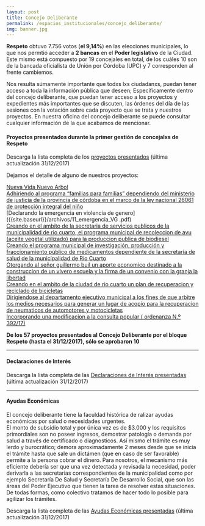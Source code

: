 ```yaml
---
layout: post
title: Concejo Deliberante
permalink: /espacios_institucionales/concejo_deliberante/
img: banner.jpg
---
```


__Respeto__ obtuvo 7.756 votos (__el 9,14%__) en las elecciones municipales, lo que nos permtió acceder a __2 bancas__ en el __Poder legislativo__ de la Ciudad. Este mismo está compuesto por 19 concejales en total, de los cuáles 10 son de la bancada oficialista de Unión por Córdoba (UPC) y 7 corresponden al frente cambiemos.

Nos resulta súmamente importante que todxs lxs ciudadanxs, puedan tener acceso a toda la información pública que deseen; Específicamente dentro del concejo deliberante, que puedan tener acceso a los proyectos y expedientes más importantes que se discuten, las órdenes del día de las sesiones con la votación sobre cada proyecto que se trata y nuestros proyectos. En nuestra oficina del concejo deliberante se puede consultar cualquier información de la que acabamos de mencionar.


#### Proyectos presentados durante la primer gestión de concejalxs de Respeto


Descarga la lista completa de los [proyectos presentados]({{site.baseurl}}/archivos/proyectos_respeto.pdf) (última actualización 31/12/2017)  

Dejamos el detalle de alguno de nuestros proyectos:

[Nueva Vida Nuevo Arbol]({{site.baseurl}}/archivos/1_un_niño_un_arbol.pdf)  
[Adhiriendo al programa “familias para familias” dependiendo del ministerio de justicia de la provincia de córdoba en el marco de la ley nacional 26061 de protección integral del niño]({{site.baseurl}}/2_familias_para_familias.pdf)  
[Declarando la emergencia en violencia de genero]({{site.baseurl}}/archivos/11_emergencia_VG .pdf)  
[Creando en el ambito de la secretaria de servicios   publicos de la municipalidad de rio cuarto, el programa municipal de recoleccion   de avu (aceite vegetal utilizado) para la produccion publica de biodiesel]({{site.baseurl}}/archivos/32_biodiesel.pdf)  
[Creando el programa municipal de investigación, producción y fraccionamiento público de medicamentos dependiente de la secretaría de salud de la municipalidad de Río Cuarto]({{site.baseurl}}/archivos/57_laboratorio_municipal.pdf)  
[Otorgando al señor guillermo buil un aporte economico  destinado a la construccion de un vivero escuela y la firma de un convenio con  la granja la libertad]({{site.baseurl}}/archivos/18_Proyecto_agricultura_organica.pdf)  
[Creando en el ambito de la ciudad de rio cuarto un plan de  recuperacion y reciclado de bicicletas]({{site.baseurl}}/archivos/37_bicicletas_recuperadas.pdf)  
[Dirigiendose al departamento ejecutivo municipal a los  fines de que arbitre los medios necesarios para generar un lugar de acopio para  la recuperacion de neumaticos de automotores y motocicletas]({{site.baseurl}}/archivos/44_acopio_neumaticos.pdf)  
[Incorporando una modificacion a la consulta popular ( ordenanza N.º 392/17)]({{site.baseurl}}/archivos/47_consulta_popular.pdf)



__De los 57 proyectos presentados al Concejo Deliberante por el bloque Respeto (hasta el 31/12/2017), sólo se aprobaron 10__


---


#### Declaraciones de Interés

Descarga la lista completa de las [Declaraciones de Interés presentadas]({{site.baseurl}}/archivos/declaraciones_de_interes_respeto.pdf) (última actualización 31/12/2017)  

---


#### Ayudas Económicas

El concejo deliberante tiene la faculdad histórica de ralizar ayudas económicas por salud o necesidades urgentes.  
El monto de subsidio total y por única vez es de $3.000 y los requisitos primordiales son no poseer ingresos, demostrar patología o demanda por salud a través de certificado o diagnosticos. Así mismo el trámite es muy lerdo y burocrático; demora aproximadamente 2 meses desde que se inicia el trámite hasta que sale un dictámen (que en caso de ser favorable) permite a la persona cobrar el dinero. Para nosotros, el mecanismo más eficiente debería ser que una vez detectada y revisada la necesidad, poder derivarla a las secretarias correspondientes de la municipalidad como por ejemplo Secretaría De Salud y Secretaría De Desarrollo Social, que son las áreas del Poder Ejecutivo que tienen la tarea de resolver estas situaciones.
De todas formas, como colectivo tratamos de hacer todo lo posible para agilizar los trámites.

Descarga la lista completa de las [Ayudas Económicas presentadas]({{site.baseurl}}/archivos/ayudas_economicas_respeto.pdf) (última actualización 31/12/2017)  
